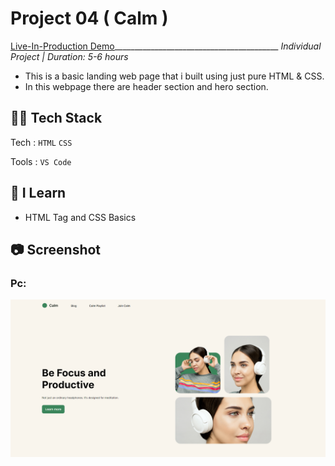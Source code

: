 # Project 04 ( Calm )
[Live-In-Production Demo](https://bespoke-semolina-661e44.netlify.app/)_________________________________________ _Individual Project | Duration: 5-6 hours_ <br>
- This is a basic landing web page that i built using just pure HTML & CSS. <br>
 - In this webpage there are header section and hero section.

## 👨‍💻 Tech Stack
Tech : `HTML` `CSS` <br>

Tools : `VS Code`

## 📝 I Learn
- HTML Tag and CSS Basics

## 📷 Screenshot

### Pc:

<img src="./output.png" alt="Output">

